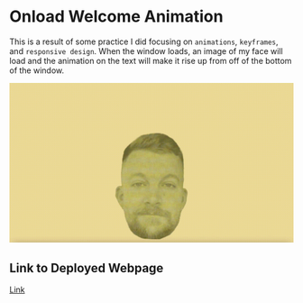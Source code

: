 # Onload Welcome Animation
This is a result of some practice I did focusing on ```animations```, ```keyframes```, and ```responsive design```. When the window loads, an image of my face will load and the animation on the text will make it rise up from off of the bottom of the window.


![screenshot of deployed portfolio start screen](/assets/images/owadeployed.gif)

## Link to Deployed Webpage
<a href="https://ryanharrishtx.github.io/password-generator">Link</a>